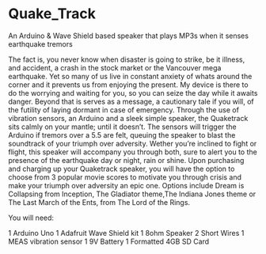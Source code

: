 # Quake_Track
An Arduino &amp; Wave Shield based speaker that plays MP3s when it senses earthquake tremors 

The fact is, you never know when disaster is going to strike, be it illness, and accident, a crash in the stock market or the Vancouver mega earthquake. Yet so many of us live in constant anxiety of whats around the corner and it prevents us from enjoying the present. My device is there to do the worrying and waiting for you, so you can seize the day while it awaits danger. Beyond that is serves as a message, a cautionary tale if you will, of the futility of laying dormant in case of emergency. Through the use of vibration sensors, an Arduino and a sleek simple speaker, the Quaketrack sits calmly on your mantle; until it doesn’t. The sensors will trigger the Arduino if tremors over a 5.5 are felt, queuing the speaker to blast the soundtrack of your triumph over adversity. Wether you’re inclined to fight or flight, this speaker will accompany you through both, sure to alert you to the presence of the earthquake day or night, rain or shine. Upon purchasing and charging up your Quaketrack speaker, you will have the option to choose from 3 popular movie scores to motivate you through crisis and make your triumph over adversity an epic one. Options include Dream is Collapsing from Inception, The Gladiator theme,The Indiana Jones theme or The Last March of the Ents, from The Lord of the Rings. 

You will need:

1 Arduino Uno
1 Adafruit Wave Shield kit 
1 8ohm Speaker
2 Short Wires 
1 MEAS vibration sensor 
1 9V Battery 
1 Formatted 4GB SD Card
